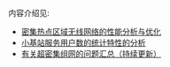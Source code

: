 内容介绍见:
- [密集热点区域无线网络的性能分析与优化](https://jimyma.github.io/2018/03/12/UDNs/)
- [小基站服务用户数的统计特性的分析](https://jimyma.github.io/2018/03/15/statistics_select_user_num/)
- [有关超密集组网的问题汇总（持续更新）](https://jimyma.github.io/2018/03/22/UDNsQA/)
